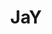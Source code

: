 ---
layout: pid
title: JaY
owner: Bauson
license: MIT
site: https://bauson.com/
source: https://github.com/jaybauson
---